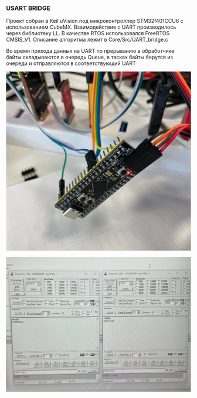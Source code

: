 ### USART BRIDGE

Проект собран в Keil uVision под микроконтроллер STM32f401CCU6 с использованием CubeMX.
Взаимодействие с UART производилось через библиотеку LL.
В качестве RTOS использовался FreeRTOS CMSIS_V1.
Описание алгоритма лежит в Core/Src/UART_bridge.c

Во время прихода данных на UART по прерыванию в обработчике байты складываются в очередь Queue, в тасках байты берутся из очереди и отправляются в соответствующий UART

![alt text](https://github.com/rax5555555/UART_bridge/blob/main/img/HW.jpg)

![alt text](https://github.com/rax5555555/UART_bridge/blob/main/img/SW.jpg)